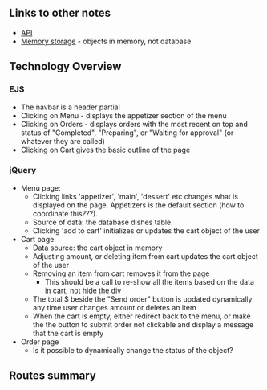## Links to other notes

* [API](./experiments/twilio-api/README.md)
* [Memory storage](./experiments/memory-storage/README.md) - objects in memory, not database

## Technology  Overview

### EJS
* The navbar is a header partial
* Clicking on Menu - displays the appetizer section of the menu
* Clicking on Orders - displays orders with the most recent on top and status of "Completed", "Preparing", or "Waiting for approval" (or whatever they are called)
* Clicking on Cart gives the basic outline of the page

### jQuery
* Menu page: 
  * Clicking links 'appetizer', 'main', 'dessert' etc changes what is displayed on the page. Appetizers is the default section (how to coordinate this???). 
  * Source of data: the database dishes table.
  * Clicking 'add to cart' initializes or updates the cart object of the user
* Cart page:
  * Data source: the cart object in memory
  * Adjusting amount, or deleting item from cart updates the cart object of the user
  * Removing an item from cart removes it from the page
    * This should be a call to re-show all the items based on the data in cart, not hide the div
  * The total $ beside the "Send order" button is updated dynamically any time user changes amount or deletes an item
  * When the cart is empty, either redirect back to the menu, or make the the button to submit order not clickable and display a message that the cart is empty
* Order page
  * Is it possible to dynamically change the status of the object?

## Routes summary